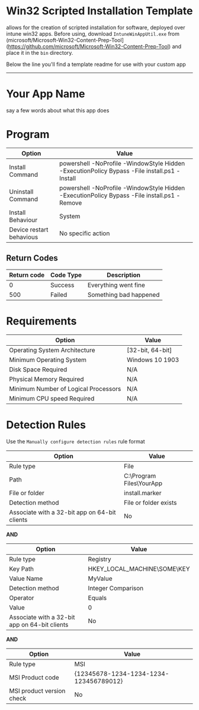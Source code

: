# Win32 Scripted Installation Template

allows for the creation of scripted installation for software, deployed over intune win32 apps. 
Before using, download `IntuneWinAppUtil.exe` from  (microsoft/Microsoft-Win32-Content-Prep-Tool](https://github.com/microsoft/Microsoft-Win32-Content-Prep-Tool) and place it in the `bin` directory.

Below the line you'll find a template readme for use with your custom app

----

# Your App Name

say a few words about what this app does



# Program

| Option                   | Value                                                                                        |
| ------------------------ | -------------------------------------------------------------------------------------------- |
| Install Command          | powershell -NoProfile -WindowStyle Hidden -ExecutionPolicy Bypass -File install.ps1 -Install |
| Uninstall Command        | powershell -NoProfile -WindowStyle Hidden -ExecutionPolicy Bypass -File install.ps1 -Remove  |
| Install Behaviour        | System                                                                                       |
| Device restart behavious | No specific action                                                                           |


## Return Codes

| Return code | Code Type | Description            |
| ----------- | --------- | ---------------------- |
| 0           | Success   | Everything went fine   |
| 500         | Failed    | Something bad happened |

# Requirements

| Option                               | Value            |
| ------------------------------------ | ---------------- |
| Operating System Architecture        | [32-bit, 64-bit] |
| Minimum Operating System             | Windows 10 1903  |
| Disk Space Required                  | N/A              |
| Physical Memory Required             | N/A              |
| Minimum Number of Logical Processors | N/A              |
| Minimum CPU speed Required           | N/A              |

# Detection Rules

Use the `Manually configure detection rules` rule format

| Option                                        | Value                    |
| --------------------------------------------- | ------------------------ |
| Rule type                                     | File                     |
| Path                                          | C:\Program Files\YourApp |
| File or folder                                | install.marker           |
| Detection method                              | File or folder exists    |
| Associate with a 32-bit app on 64-bit clients | No                       |

__AND__

| Option                                        | Value                       |
| --------------------------------------------- | --------------------------- |
| Rule type                                     | Registry                    |
| Key Path                                      | HKEY_LOCAL_MACHINE\SOME\KEY |
| Value Name                                    | MyValue                     |
| Detection method                              | Integer Comparison          |
| Operator                                      | Equals                      |
| Value                                         | 0                           |
| Associate with a 32-bit app on 64-bit clients | No                          |

__AND__

| Option                    | Value                                  |
| ------------------------- | -------------------------------------- |
| Rule type                 | MSI                                    |
| MSI Product code          | {12345678-1234-1234-1234-123456789012} |
| MSI product version check | No                                     |
